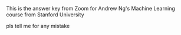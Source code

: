 This is the answer key from Zoom for Andrew Ng's Machine Learning course from Stanford University

pls tell me for any mistake
